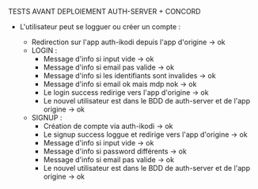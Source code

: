 TESTS AVANT DEPLOIEMENT AUTH-SERVER + CONCORD

* L'utilisateur peut se logguer ou créer un compte :
  - Redirection sur l'app auth-ikodi depuis l'app d'origine -> ok

  * LOGIN :
    - Message d'info si input vide -> ok
    - Message d'info si email pas valide -> ok
    - Message d'info si les identifiants sont invalides -> ok
    - Message d'info si email ok mais mdp nok -> ok
    - Le login success redirige vers l'app d'origine -> ok
    - Le nouvel utilisateur est dans le BDD de auth-server et de l'app origine -> ok
  * SIGNUP :
    - Création de compte via auth-ikodi -> ok
    - Le signup success loggue et redirige vers l'app d'origine -> ok
    - Message d'info si input vide -> ok
    - Message d'info si password différents -> ok 
    - Message d'info si email pas valide -> ok
    - Le nouvel utilisateur est dans le BDD de auth-server et de l'app origine -> ok